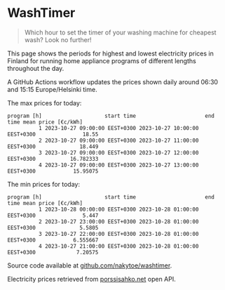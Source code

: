 
# WashTimer

> Which hour to set the timer of your washing machine for cheapest wash? Look no further!

This page shows the periods for highest and lowest electricity prices in Finland 
for running home appliance programs of different lengths throughout the day. 

A GitHub Actions workflow updates the prices shown daily around 06:30 and 15:15 Europe/Helsinki time.

The max prices for today:

	program [h]                    start time                      end time mean price [€c/kWh]
	          1 2023-10-27 09:00:00 EEST+0300 2023-10-27 10:00:00 EEST+0300               18.55
	          2 2023-10-27 09:00:00 EEST+0300 2023-10-27 11:00:00 EEST+0300              18.449
	          3 2023-10-27 09:00:00 EEST+0300 2023-10-27 12:00:00 EEST+0300           16.782333
	          4 2023-10-27 09:00:00 EEST+0300 2023-10-27 13:00:00 EEST+0300            15.95075

The min prices for today:

	program [h]                    start time                      end time mean price [€c/kWh]
	          1 2023-10-28 00:00:00 EEST+0300 2023-10-28 01:00:00 EEST+0300               5.447
	          2 2023-10-27 23:00:00 EEST+0300 2023-10-28 01:00:00 EEST+0300              5.5805
	          3 2023-10-27 22:00:00 EEST+0300 2023-10-28 01:00:00 EEST+0300            6.555667
	          4 2023-10-27 21:00:00 EEST+0300 2023-10-28 01:00:00 EEST+0300             7.20575


Source code available at [github.com/nakytoe/washtimer](https://github.com/nakytoe/washtimer).

Electricity prices retrieved from [porssisahko.net](https://porssisahko.net/api) open API.
